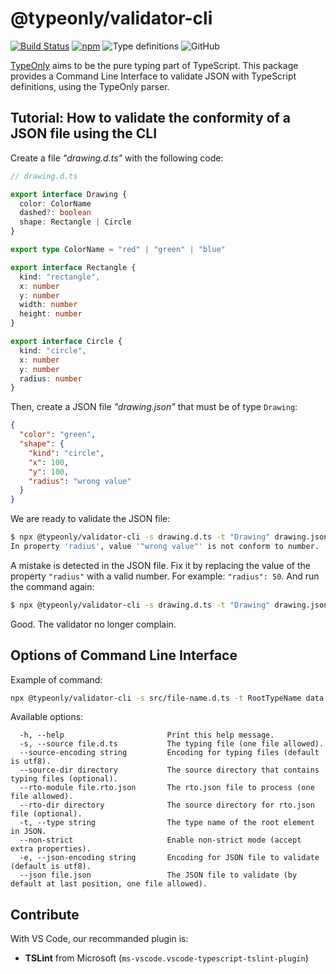 # @typeonly/validator-cli

<!-- [![Build Status](https://travis-ci.com/paroi-tech/typeonly-validator-cli.svg?branch=master)](https://travis-ci.com/paroi-tech/typeonly-validator-cli)
[![Dependencies Status](https://david-dm.org/paroi-tech/typeonly-validator-cli/status.svg)](https://david-dm.org/paroi-tech/typeonly-validator-cli)
[![Codacy Badge](https://api.codacy.com/project/badge/Grade/8a2c29e43ddf401fa7e5f80e96efdcc2)](https://www.codacy.com/manual/paleo/typeonly-validator-cli?utm_source=github.com&amp;utm_medium=referral&amp;utm_content=paroi-tech/typeonly-validator-cli&amp;utm_campaign=Badge_Grade) -->
[![Build Status](https://travis-ci.com/paroi-tech/typeonly.svg?branch=master)](https://travis-ci.com/paroi-tech/typeonly)
[![npm](https://img.shields.io/npm/dm/@typeonly/validator-cli)](https://www.npmjs.com/package/@typeonly/validator-cli)
![Type definitions](https://img.shields.io/npm/types/@typeonly/validator-cli)
![GitHub](https://img.shields.io/github/license/paroi-tech/typeonly)

[TypeOnly](https://github.com/paroi-tech/typeonly/tree/master/packages/typeonly) aims to be the pure typing part of TypeScript. This package provides a Command Line Interface to validate JSON with TypeScript definitions, using the TypeOnly parser.

## Tutorial: How to validate the conformity of a JSON file using the CLI

Create a file _"drawing.d.ts"_ with the following code:

```ts
// drawing.d.ts

export interface Drawing {
  color: ColorName
  dashed?: boolean
  shape: Rectangle | Circle
}

export type ColorName = "red" | "green" | "blue"

export interface Rectangle {
  kind: "rectangle",
  x: number
  y: number
  width: number
  height: number
}

export interface Circle {
  kind: "circle",
  x: number
  y: number
  radius: number
}
```

Then, create a JSON file _"drawing.json"_ that must be of type `Drawing`:

```json
{
  "color": "green",
  "shape": {
    "kind": "circle",
    "x": 100,
    "y": 100,
    "radius": "wrong value"
  }
}
```

We are ready to validate the JSON file:

```sh
$ npx @typeonly/validator-cli -s drawing.d.ts -t "Drawing" drawing.json
In property 'radius', value '"wrong value"' is not conform to number.
```

A mistake is detected in the JSON file. Fix it by replacing the value of the property `"radius"` with a valid number. For example: `"radius": 50`. And run the command again:

```sh
$ npx @typeonly/validator-cli -s drawing.d.ts -t "Drawing" drawing.json
```

Good. The validator no longer complain.

## Options of Command Line Interface

Example of command:

```sh
npx @typeonly/validator-cli -s src/file-name.d.ts -t RootTypeName data.json
```

Available options:

```
  -h, --help                       Print this help message.
  -s, --source file.d.ts           The typing file (one file allowed).
  --source-encoding string         Encoding for typing files (default is utf8).
  --source-dir directory           The source directory that contains typing files (optional).
  --rto-module file.rto.json       The rto.json file to process (one file allowed).
  --rto-dir directory              The source directory for rto.json file (optional).
  -t, --type string                The type name of the root element in JSON.
  --non-strict                     Enable non-strict mode (accept extra properties).
  -e, --json-encoding string       Encoding for JSON file to validate (default is utf8).
  --json file.json                 The JSON file to validate (by default at last position, one file allowed).
```

## Contribute

With VS Code, our recommanded plugin is:

- **TSLint** from Microsoft (`ms-vscode.vscode-typescript-tslint-plugin`)
